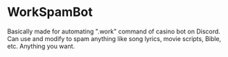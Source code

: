 # WorkSpamBot
Basically made for automating ".work" command of casino bot on Discord. Can use and modify to spam anything like song lyrics, movie scripts, Bible, etc. Anything you want.
